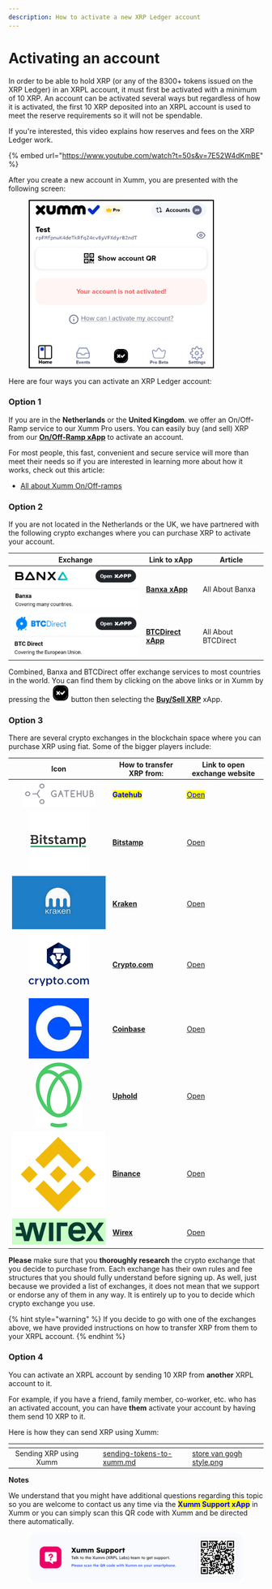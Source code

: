```yaml
---
description: How to activate a new XRP Ledger account
---
```


# Activating an account

In order to be able to hold XRP (or any of the 8300+ tokens issued on the XRP Ledger) in an XRPL account, it must first be activated with a minimum of 10 XRP. An account can be activated several ways but regardless of how it is activated, the first 10 XRP deposited into an XRPL account is used to meet the reserve requirements so it will not be spendable.

If you're interested, this video explains how reserves and fees on the XRP Ledger work.

{% embed url="https://www.youtube.com/watch?t=50s&v=7E52W4dKmBE" %}

After you create a new account in Xumm, you are presented with the following screen:

<figure><img src="../.gitbook/assets/Account is not activated.png" alt=""><figcaption></figcaption></figure>

Here are four ways you can activate an XRP Ledger account:

### Option 1&#x20;

If you are in the **Netherlands** or the **United Kingdom**. we offer an On/Off-Ramp service to our Xumm Pro users. You can easily buy (and sell) XRP from our [**On/Off-Ramp xApp**](https://xumm.app/detect/xapp:xumm.onofframp) to activate an account.

For most people, this fast, convenient and secure service will more than meet their needs so if you are interested in learning more about how it works, check out this article:

* [All about Xumm On/Off-ramps](../xumm-pro-beta/all-about-xumm-pro/features-of-pro/on-off-ramp/all-about-on-off-ramps.md)

### **Option 2**

If you are not located in the Netherlands or the UK, we have partnered with the following crypto exchanges where you can purchase XRP to activate your account.

| Exchange                                        | Link to xApp                                                           | Article             |
| ----------------------------------------------- | ---------------------------------------------------------------------- | ------------------- |
| ![](<../.gitbook/assets/image (2) (2) (3).png>) | [**Banxa xApp**](https://xumm.app/detect/xapp:banxa.onofframp)         | All About Banxa     |
| ![](<../.gitbook/assets/image (5) (1) (1).png>) | [**BTCDirect xApp**](https://xumm.app/detect/xapp:btcdirect.onofframp) | All About BTCDirect |

Combined, Banxa and BTCDirect offer exchange services to most countries in the world. You can find them by clicking on the above links or in Xumm by pressing the <img src="../.gitbook/assets/image (6) (2).png" alt="" data-size="line"> button then selecting the [**Buy/Sell XRP**](https://xumm.app/detect/xapp:xumm.buysellxrp) xApp.

### Option 3

There are several crypto exchanges in the blockchain space where you can purchase XRP using fiat. Some of the bigger players include:



|                                       Icon                                       | How to transfer XRP from:                                                               | Link to open exchange website                                 |
| :------------------------------------------------------------------------------: | --------------------------------------------------------------------------------------- | ------------------------------------------------------------- |
| <img src="../.gitbook/assets/image (1) (1) (2) (1).png" alt="" data-size="line"> | <mark style="color:blue;">**Gatehub**</mark>                                            | [<mark style="color:blue;">Open</mark>](https://gatehub.net/) |
|              ![](<../.gitbook/assets/image (1) (1) (1) (1) (2).png>)             | [**Bitstamp**](../getting-started-with-xumm/activating-an-account/from-bitstamp.md)     | [Open](https://www.bitstamp.net/)                             |
|                    ![](<../.gitbook/assets/image (1) (3).png>)                   | [**Kraken**](../getting-started-with-xumm/activating-an-account/from-kraken.md)         | [Open](https://www.kraken.com/)                               |
|                  ![](<../.gitbook/assets/image (2) (1) (2).png>)                 | [**Crypto.com**](../getting-started-with-xumm/activating-an-account/from-crypto.com.md) | [Open](https://crypto.com/)                                   |
|     <img src="../.gitbook/assets/image (8) (2).png" alt="" data-size="line">     | [**Coinbase**](../getting-started-with-xumm/activating-an-account/from-coinbase.md)     | [Open](https://www.coinbase.com/)                             |
|     <img src="../.gitbook/assets/image (9) (1).png" alt="" data-size="line">     | [**Uphold**](../getting-started-with-xumm/activating-an-account/from-uphold.md)         | [Open](https://uphold.com/)                                   |
|   <img src="../.gitbook/assets/image (11) (1) (1).png" alt="" data-size="line">  | [**Binance**](../getting-started-with-xumm/activating-an-account/from-binance.md)       | [Open](https://www.binance.com/en)                            |
|                      ![](<../.gitbook/assets/wirex (1).png>)                     | [**Wirex**](../getting-started-with-xumm/activating-an-account/from-wirex.md)           | [Open](https://www.binance.com/en)                            |

**Please** make sure that you **thoroughly research** the crypto exchange that you decide to purchase from. Each exchange has their own rules and fee structures that you should fully understand before signing up. As well, just because we provided a list of exchanges, it does not mean that we support or endorse any of them in any way. It is entirely up to you to decide which crypto exchange you use.

{% hint style="warning" %}
If you decide to go with one of the exchanges above, we have provided instructions on how to transfer XRP from them to your XRPL account.
{% endhint %}

### Option 4

You can activate an XRPL account by sending 10 XRP from **another** XRPL account to it.

For example, if you have a friend, family member, co-worker, etc. who has an activated account, you can have **them** activate your account by having them send 10 XRP to it.

Here is how they can send XRP using Xumm:

<table data-view="cards"><thead><tr><th align="center"></th><th data-hidden></th><th data-hidden></th><th data-hidden data-card-target data-type="content-ref"></th><th data-hidden data-card-cover data-type="files"></th></tr></thead><tbody><tr><td align="center">Sending XRP using Xumm</td><td></td><td></td><td><a href="../getting-started-with-xumm/sending-tokens-to-xumm.md">sending-tokens-to-xumm.md</a></td><td><a href="../.gitbook/assets/store  van gogh style.png">store  van gogh style.png</a></td></tr></tbody></table>



**Notes**

We understand that you might have additional questions regarding this topic so you are welcome to contact us any time via the <mark style="color:blue;">**Xumm Support xApp**</mark> in Xumm or you can simply scan this QR code with Xumm and be directed there automatically.

<figure><img src="../.gitbook/assets/Support banner Xumm.png" alt=""><figcaption></figcaption></figure>
